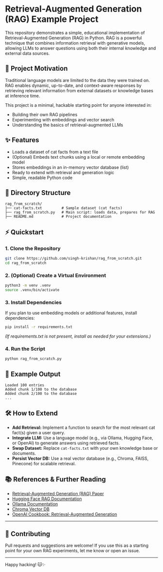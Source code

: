 # Retrieval-Augmented Generation (RAG) Example Project

This repository demonstrates a simple, educational implementation of Retrieval-Augmented Generation (RAG) in Python. RAG is a powerful technique that combines information retrieval with generative models, allowing LLMs to answer questions using both their internal knowledge and external data sources.

## 🚀 Project Motivation

Traditional language models are limited to the data they were trained on. RAG enables dynamic, up-to-date, and context-aware responses by retrieving relevant information from external datasets or knowledge bases at inference time.

This project is a minimal, hackable starting point for anyone interested in:
- Building their own RAG pipelines
- Experimenting with embeddings and vector search
- Understanding the basics of retrieval-augmented LLMs

## ✨ Features

- Loads a dataset of cat facts from a text file
- (Optional) Embeds text chunks using a local or remote embedding model
- Stores embeddings in an in-memory vector database (list)
- Ready to extend with retrieval and generation logic
- Simple, readable Python code

## 📁 Directory Structure

```
rag_from_scratch/
├── cat-facts.txt         # Sample dataset (cat facts)
├── rag_from_scratch.py   # Main script: loads data, prepares for RAG
├── README.md             # Project documentation
```

## ⚡️ Quickstart

### 1. Clone the Repository

```sh
git clone https://github.com/singh-krishan/rag_from_scratch.git
cd rag_from_scratch
```

### 2. (Optional) Create a Virtual Environment

```sh
python3 -m venv .venv
source .venv/bin/activate
```

### 3. Install Dependencies

If you plan to use embedding models or additional features, install dependencies:
```sh
pip install -r requirements.txt
```
*(If requirements.txt is not present, install as needed for your extensions.)*

### 4. Run the Script

```sh
python rag_from_scratch.py
```

## 📝 Example Output

```
Loaded 100 entries
Added chunk 1/100 to the database
Added chunk 2/100 to the database
...
```

## 🛠️ How to Extend

- **Add Retrieval:** Implement a function to search for the most relevant cat fact(s) given a user query.
- **Integrate LLM:** Use a language model (e.g., via Ollama, Hugging Face, or OpenAI) to generate answers using retrieved facts.
- **Swap Dataset:** Replace `cat-facts.txt` with your own knowledge base or documents.
- **Persist Vector DB:** Use a real vector database (e.g., Chroma, FAISS, Pinecone) for scalable retrieval.

## 📚 References & Further Reading

- [Retrieval-Augmented Generation (RAG) Paper](https://arxiv.org/abs/2005.11401)
- [Hugging Face RAG Documentation](https://huggingface.co/docs/transformers/model_doc/rag)
- [Ollama Documentation](https://ollama.com/)
- [Chroma Vector DB](https://www.trychroma.com/)
- [OpenAI Cookbook: Retrieval-Augmented Generation](https://cookbook.openai.com/examples/retrieval_augmented_generation)

---

## 🤝 Contributing

Pull requests and suggestions are welcome! If you use this as a starting point for your own RAG experiments, let me know or open an issue.

---

Happy hacking! 🐱✨ 